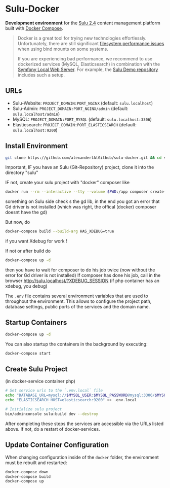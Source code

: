 # Sulu-Docker

**Development environment** for the [Sulu 2.4](https://sulu.io/) content management platform built with 
[Docker Compose](https://docs.docker.com/compose/).

> Docker is a great tool for trying new technologies effortlessly. Unfortunately, there are still significant
> [filesystem performance issues](https://github.com/docker/for-mac/issues/1592) when using bind mounts on some 
> systems. 
>
> If you are experiencing bad performance, we recommend to use dockerized services (MySQL, Elasticsearch) in
> combination with the [Symfony Local Web Server](https://symfony.com/doc/current/setup/symfony_server.html).
> For example, the [Sulu Demo repository](https://github.com/sulu/sulu-demo) includes such a setup.

## URLs

* Sulu-Website: `PROJECT_DOMAIN:PORT_NGINX` (default: `sulu.localhost`)
* Sulu-Admin: `PROJECT_DOMAIN:PORT_NGINX/admin` (default: `sulu.localhost/admin`)
* MySQL: `PROJECT_DOMAIN:PORT_MYSQL` (default: `sulu.localhost:3306`)
* Elasticsearch: `PROJECT_DOMAIN:PORT_ELASTICSEARCH` (default: `sulu.localhost:9200`)

## Install Environment

```bash
git clone https://github.com/alexanderlAtGithub/sulu-docker.git && cd sulu-docker
```

Important, 
IF you have an Sulu (Git-Repository) project, clone it into the directory "sulu"

IF not, create your sulu project with "docker" composer like
```bash
docker run --rm --interactive --tty --volume $PWD:/app composer create-project sulu/skeleton sulu --ignore-platform-reqs
```
something on Sulu side check s the gd lib, in the end you got an error that Gd driver is not installed (which was right, the offical (docker) composer doesnt have the gd)

But now, do 
```bash
docker-compose build --build-arg HAS_XDEBUG=true
```
if you want Xdebug for work !

If not or after build do 

```bash
docker-compose up -d
```
then you have to wait for composer to do his job twice (now without the error for Gd driver is not installed)
If composer has done his job, call in the browser http://sulu.localhost/?XDEBUG_SESSION (if php container has an xdebug, you debug)


The `.env` file contains several environment variables that are used to throughout the environment. 
This allows to configure the project path, database settings, public ports of the services and the domain name.

## Startup Containers

```bash
docker-compose up -d
```

You can also startup the containers in the background by executing:

```bash
docker-compose start
```

## Create Sulu Project

(in docker-service container php)
```bash
# Set service urls to the `.env.local` file
echo "DATABASE_URL=mysql://$MYSQL_USER:$MYSQL_PASSWORD@mysql:3306/$MYSQL_DATABASE" >> .env.local
echo "ELASTICSEARCH_HOST=elasticsearch:9200" >> .env.local

# Initialize sulu project
bin/adminconsole sulu:build dev --destroy
```

After completing these steps the services are accessible via the URLs listed above. If not, do a restart of docker-services. 

## Update Container Configuration

When changing configuration inside of the `docker` folder, the environment must be rebuilt and restarted:

```bash
docker-compose down
docker-compose build
docker-compose up
```
